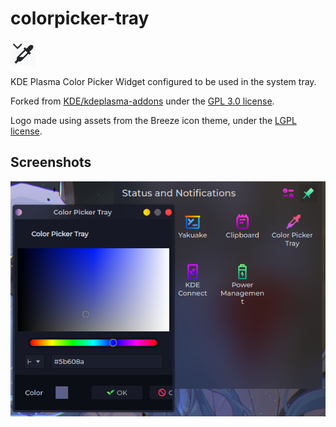# colorpicker-tray

![Logo](https://raw.githubusercontent.com/wendellavila/colorpicker-tray/master/images/logo/colorpicker-tray-small.png)

KDE Plasma Color Picker Widget configured to be used in the system tray.

Forked from [KDE/kdeplasma-addons](https://github.com/KDE/kdeplasma-addons) under the [GPL 3.0 license](https://github.com/KDE/kdeplasma-addons/blob/master/LICENSES/GPL-3.0-or-later.txt).

Logo made using assets from the Breeze icon theme, under the [LGPL license](https://github.com/KDE/breeze-icons/blob/master/COPYING.LIB).

## Screenshots
![Screenshot 1](https://raw.githubusercontent.com/wendellavila/colorpicker-tray/master/images/screenshots/screenshot.png)
